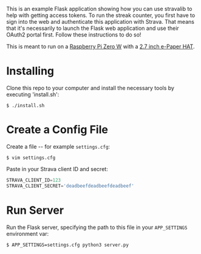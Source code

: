 This is an example Flask application showing how you can use stravalib to help
with getting access tokens.
To run the streak counter, you first have to sign into the web and authenticate this application with Strava. That means that it's necessarily to launch the Flask web application and use their OAuth2 portal first. Follow these instructions to do so!

This is meant to run on a [Raspberry Pi Zero W](https://www.raspberrypi.org/products/raspberry-pi-zero-w/) with a [2.7 inch e-Paper HAT](https://www.amazon.com/gp/product/B07DH48M7N/ref=ppx_yo_dt_b_asin_title_o00_s00?ie=UTF8&psc=1).

Installing
====================

Clone this repo to your computer and install the necessary tools by executing 'install.sh':

```
$ ./install.sh
```

Create a Config File
====================

Create a file -- for example `settings.cfg`:

```
$ vim settings.cfg
```
Paste in your Strava client ID and secret:

```python
STRAVA_CLIENT_ID=123
STRAVA_CLIENT_SECRET='deadbeefdeadbeefdeadbeef'
```

Run Server
==========

Run the Flask server, specifying the path to this file in your `APP_SETTINGS`
environment var:

```
$ APP_SETTINGS=settings.cfg python3 server.py
```
